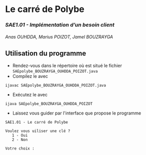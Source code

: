 # **Le carré de Polybe**
### ***SAE1.01 - Implémentation d’un besoin client***
###### Anas OUHDDA, Marius POIZOT, Jamel BOUZRAYGA

## Utilisation du programme

- Rendez-vous dans le répertoire où est situé le fichier `SAEpolybe_BOUZRAYGA_OUHDDA_POIZOT.java`
- Compilez le avec 
```
ijavac SAEpolybe_BOUZRAYGA_OUHDDA_POIZOT.java
```
- Exécutez le avec 
```
ijava SAEpolybe_BOUZRAYGA_OUHDDA_POIZOT
```
- Laissez vous guider par l'interface que propose le programme
```
SAE1.01 - Le carré de Polybe

Voulez vous uiliser une clé ?
   1 - Oui
   2 - Non

Votre choix :
```
